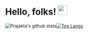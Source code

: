 # Hello, folks! <img src="https://raw.githubusercontent.com/MartinHeinz/MartinHeinz/master/wave.gif" width="30px">


<!--
**maneprajakta/maneprajakta** is a ✨ _special_ ✨ repository because its `README.md` (this file) appears on your GitHub profile.

Here are some ideas to get you started:

- 🔭 I’m currently working on ...
- 🌱 I’m currently learning ...
- 👯 I’m looking to collaborate on ...
- 🤔 I’m looking for help with ...
- 💬 Ask me about ...
- 📫 How to reach me: ...
- 😄 Pronouns: ...
- ⚡ Fun fact: ...
-->
![Prajakta's github stats](https://github-readme-stats.vercel.app/api?username=maneprajakta&show_icons=true&theme=radical)[![Top Langs](https://github-readme-stats.vercel.app/api/top-langs/?username=maneprajakta&show_icons=true&theme=radical)](https://github.com/maneprajakta/github-readme-stats)
